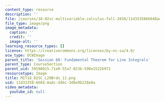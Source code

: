 ```yaml
---
content_type: resource
description: ''
file: /courses/18-02sc-multivariable-calculus-fall-2010/11d3335866048adcd46c3d6e9b228e8a_MIT18_02SC_L20Brds_11.png
file_type: image/png
image_metadata:
  caption: ''
  credit: ''
  image-alt: ''
learning_resource_types: []
license: https://creativecommons.org/licenses/by-nc-sa/4.0/
ocw_type: OCWImage
parent_title: 'Session 60: Fundamental Theorem for Line Integrals'
parent_type: CourseSection
parent_uid: 59598015-71e0-55a7-023b-590e1522b972
resourcetype: Image
title: MIT18_02SC_L20Brds_11.png
uid: 11d33358-6604-8adc-d46c-3d6e9b228e8a
video_metadata:
  youtube_id: null
---
```

